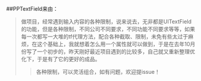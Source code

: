 ##PPTextField来由：
> 做项目，经常遇到输入内容的各种限制，说来说去，无非都是UITextField的功能，但是各种限制，不同公司不同要求，不同功能不同要求等等，如果每一次都写一大堆的tf代理方法，配合各种截取、限制，未免有些太过于麻烦，在这个基础上，我就想着怎么用一个属性就可以做到，于是在去年10月份写了一个初步的，昨天刚好最近项目遇到的比较多，自己就又重新整理优化下，于是有了它的更好的成品。
> >各种限制，可以灵活组合，如有问题，欢迎提issue！
